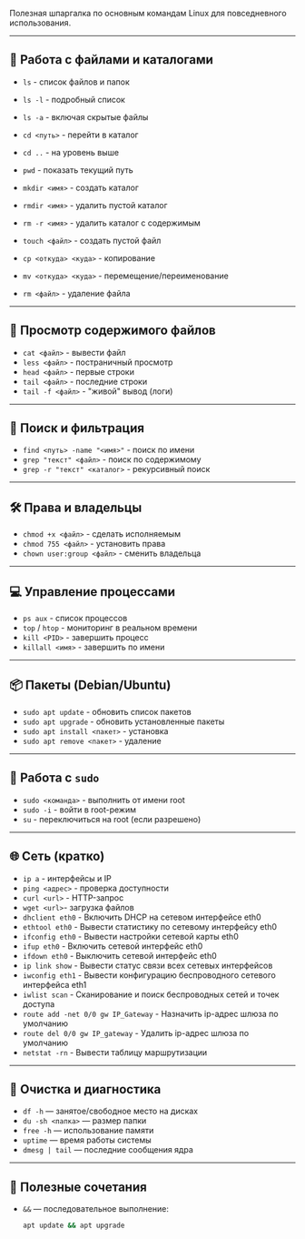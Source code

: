 Полезная шпаргалка по основным командам Linux для повседневного использования.

---

## 📁 Работа с файлами и каталогами

- `ls` - список файлов и папок
- `ls -l` - подробный список
- `ls -a` - включая скрытые файлы

- `cd <путь>` - перейти в каталог
- `cd ..` - на уровень выше
- `pwd` - показать текущий путь

- `mkdir <имя>` - создать каталог
- `rmdir <имя>` - удалить пустой каталог
- `rm -r <имя>` - удалить каталог с содержимым

- `touch <файл>` - создать пустой файл
- `cp <откуда> <куда>` - копирование
- `mv <откуда> <куда>` - перемещение/переименование
- `rm <файл>` - удаление файла

---

## 📄 Просмотр содержимого файлов

- `cat <файл>` - вывести файл
- `less <файл>` - постраничный просмотр
- `head <файл>` - первые строки
- `tail <файл>` - последние строки
- `tail -f <файл>` - "живой" вывод (логи)

---

## 🔎 Поиск и фильтрация

- `find <путь> -name "<имя>"` - поиск по имени
- `grep "текст" <файл>` - поиск по содержимому
- `grep -r "текст" <каталог>` - рекурсивный поиск

---

## 🛠️ Права и владельцы

- `chmod +x <файл>` - сделать исполняемым
- `chmod 755 <файл>` - установить права
- `chown user:group <файл>` - сменить владельца

---

## 💻 Управление процессами

- `ps aux` - список процессов
- `top` / `htop` - мониторинг в реальном времени
- `kill <PID>` - завершить процесс
- `killall <имя>` - завершить по имени

---

## 📦 Пакеты (Debian/Ubuntu)

- `sudo apt update` - обновить список пакетов
- `sudo apt upgrade` - обновить установленные пакеты
- `sudo apt install <пакет>` - установка
- `sudo apt remove <пакет>` - удаление

---

## 🔐 Работа с `sudo`

- `sudo <команда>` - выполнить от имени root
- `sudo -i` - войти в root-режим
- `su` - переключиться на root (если разрешено)

---

## 🌐 Сеть (кратко)

- `ip a` - интерфейсы и IP
- `ping <адрес>` - проверка доступности
- `curl <url>` - HTTP-запрос
- `wget <url>`- загрузка файлов
-  `dhclient eth0` - Включить DHCP на сетевом интерфейсе eth0
- `ethtool eth0` - Вывести статистику по сетевому интерфейсу eth0
-  `ifconfig eth0` - Вывести настройки сетевой карты eth0
-  `ifup eth0` - Включить сетевой интерфейс eth0
-  `ifdown eth0` -  Выключить сетевой интерфейс eth0
-  `ip link show` - Вывести статус связи всех сетевых интерфейсов
- `iwconfig eth1` - Вывести конфигурацию беспроводного сетевого интерфейса eth1
- `iwlist scan` - Сканирование и поиск беспроводных сетей и точек доступа
-  `route add -net 0/0 gw IP_Gateway` -  Назначить ip-адрес шлюза по умолчанию
-  `route del 0/0 gw IP_gateway` - Удалить ip-адрес шлюза по умолчанию
-  `netstat -rn` - Вывести таблицу маршрутизации

---

## 🧹 Очистка и диагностика

- `df -h` — занятое/свободное место на дисках
- `du -sh <папка>` — размер папки
- `free -h` — использование памяти
- `uptime` — время работы системы
- `dmesg | tail` — последние сообщения ядра

---

## 📂 Полезные сочетания

- `&&` — последовательное выполнение:
  ```bash
  apt update && apt upgrade

```
